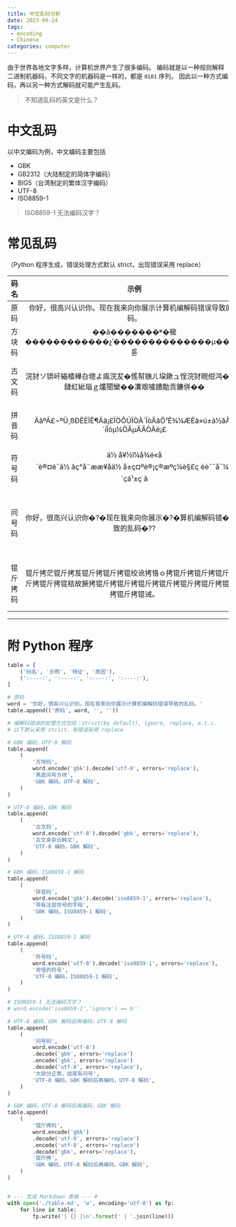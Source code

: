 ```yaml
---
title: 中文乱码分析
date: 2023-09-24
tags:
 - encoding
 - Chinese
categories: computer
---
```


由于世界各地文字多样，计算机世界产生了很多编码。
编码就是以一种规则解释二进制机器码，不同文字的机器码是一样的，都是 `0101` 序列。
因此以一种方式编码，再以另一种方式解码就可能产生乱码。

<!--more-->

>不知道乱码的英文是什么？

# 中文乱码

以中文编码为例，中文编码主要包括

- GBK
- GB2312（大陆制定的简体字编码）
- BIG5（台湾制定的繁体汉字编码）
- UTF-8
- ISO8859-1

> ISO8859-1 无法编码汉字？

# 常见乱码

（Python 程序生成，错误处理方式默认 strict，出现错误采用 replace）

| 码名 | 示例 | 特征 | 原因 |
| :----: | :----: | :----: | :----: |
| 原码 | 你好，很高兴认识你。现在我来向你展示计算机编解码错误导致的乱码。 |  |  |
| 方块码 | ��ã��ܸ�����ʶ�㡣������������չʾ��������������µ����롣 | 黑底问号方块 | GBK 编码，UTF-8 解码 |
| 古文码 | 浣犲ソ锛屽緢楂樺叴璁よ瘑浣犮�傜幇鍦ㄦ垜鏉ュ悜浣犲睍绀鸿�＄畻鏈虹紪瑙ｇ爜閿欒��瀵艰嚧鐨勪贡鐮併�� | 古文夹杂日韩文 | UTF-8 编码，GBK 解码 |
| 拼音码 | ÄãºÃ£¬ºÜ¸ßÐËÈÏÊ¶Äã¡£ÏÖÔÚÎÒÀ´ÏòÄãÕ¹Ê¾¼ÆËã»ú±à½âÂë´íÎóµ¼ÖÂµÄÂÒÂë¡£ | 带帽的字母 | GBK 编码，ISO8859-1 解码 |
| 符号码 | ä½ å¥½ï¼å¾é«å´è®¤è¯ä½ ãç°å¨ææ¥åä½ å±ç¤ºè®¡ç®æºç¼è§£ç éè¯¯å¯¼è´çä¹±ç ã | 奇怪的符号 | UTF-8 编码，ISO8859-1 解码 |
| 问号码 | 你好，很高兴认识你�?�现在我来向你展示�?�算机编解码错�??导致的乱码�?? | 大部分正常，结尾有问号 | UTF-8 编码，GBK 解码后再编码，UTF-8 解码 |
| 锟斤拷码 | 锟斤拷茫锟斤拷芨锟斤拷锟斤拷锟绞讹拷恪ｏ拷锟斤拷锟斤拷锟斤拷锟斤拷锟斤拷锟秸故撅拷锟斤拷锟斤拷锟斤拷锟斤拷锟斤拷锟斤拷锟铰碉拷锟斤拷锟诫。 | 锟斤拷 | GBK 编码，UTF-8 解码后再编码，GBK 解码 |

---

# 附 Python 程序

```python
table = [
    ('码名', '示例', '特征', '原因'),
    (':----:', ':----:', ':----:', ':----:'),
]

# 原码
word = '你好，很高兴认识你。现在我来向你展示计算机编解码错误导致的乱码。'
table.append(('原码', word, '', ''))

# 编解码错误的处理方式包括：strict(by default), ignore, replace, e.t.c.
# 以下默认采用 strict，有错误采用 replace

# GBK 编码，UTF-8 解码
table.append(
    (
        '方块码',
        word.encode('gbk').decode('utf-8', errors='replace'),
        '黑底问号方块',
        'GBK 编码，UTF-8 解码',
    )
)

# UTF-8 编码，GBK 解码
table.append(
    (
        '古文码',
        word.encode('utf-8').decode('gbk', errors='replace'),
        '古文夹杂日韩文',
        'UTF-8 编码，GBK 解码',
    )
)

# GBK 编码，ISO8859-1 解码
table.append(
    (
        '拼音码',
        word.encode('gbk').decode('iso8859-1', errors='replace'),
        '带有注音符号的字母',
        'GBK 编码，ISO8859-1 解码',
    )
)

# UTF-8 编码，ISO8859-1 解码
table.append(
    (
        '符号码',
        word.encode('utf-8').decode('iso8859-1', errors='replace'),
        '奇怪的符号',
        'UTF-8 编码，ISO8859-1 解码',
    )
)

# ISO8859-1 无法编码汉字？
# word.encode('iso8859-1','ignore') == b''

# UTF-8 编码，GBK 解码后再编码，UTF-8 解码
table.append(
    (
        '问号码',
        word.encode('utf-8')
        .decode('gbk', errors='replace')
        .encode('gbk', errors='replace')
        .decode('utf-8', errors='replace'),
        '大部分正常，结尾有问号',
        'UTF-8 编码，GBK 解码后再编码，UTF-8 解码',
    )
)

# GBK 编码，UTF-8 解码后再编码，GBK 解码
table.append(
    (
        '锟斤拷码',
        word.encode('gbk')
        .decode('utf-8', errors='replace')
        .encode('utf-8', errors='replace')
        .decode('gbk', errors='replace'),
        '锟斤拷',
        'GBK 编码，UTF-8 解码后再编码，GBK 解码',
    )
)


# --- 生成 Markdown 表格 --- #
with open('./table.md', 'w', encoding='utf-8') as fp:
    for line in table:
        fp.write('| {} |\n'.format(' | '.join(line)))

```
